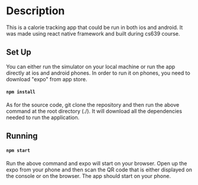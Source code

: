# Description
This is a calorie tracking app that could be run in both ios and android. It was made using react native framework and built during cs639 course.

## Set Up
You can either run the simulator on your local machine or run the app directly at ios and android phones. In order to run it on phones, you need to download "expo" from app store.<br>

#### `npm install`
As for the source code, git clone the repository and then run the above command at the root directory (./). It will download all the dependencies needed to run the application.

## Running
#### `npm start`
Run the above command and expo will start on your browser. Open up the expo from your phone and then scan the QR code that is either displayed on the console or on the browser. The app should start on your phone.